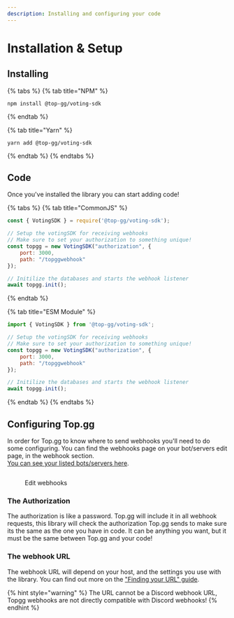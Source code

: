```yaml
---
description: Installing and configuring your code
---
```


# Installation & Setup

## Installing

{% tabs %}
{% tab title="NPM" %}
```shell
npm install @top-gg/voting-sdk
```
{% endtab %}

{% tab title="Yarn" %}
```shell
yarn add @top-gg/voting-sdk
```
{% endtab %}
{% endtabs %}

## Code

Once you've installed the library you can start adding code!


{% tabs %} {% tab title="CommonJS" %}
```javascript
const { VotingSDK } = require('@top-gg/voting-sdk');

// Setup the votingSDK for receiving webhooks
// Make sure to set your authorization to something unique!
const topgg = new VotingSDK("authorization", {
    port: 3000,
    path: "/topggwebhook"
});

// Initilize the databases and starts the webhook listener
await topgg.init();
```
{% endtab %}

{% tab title="ESM Module" %}
```javascript
import { VotingSDK } from '@top-gg/voting-sdk';

// Setup the votingSDK for receiving webhooks
// Make sure to set your authorization to something unique!
const topgg = new VotingSDK("authorization", {
    port: 3000,
    path: "/topggwebhook"
});

// Initilize the databases and starts the webhook listener
await topgg.init();
```
{% endtab %} {% endtabs %}

## Configuring Top.gg

In order for Top.gg to know where to send webhooks you'll need to do some configuring. You can find the webhooks page on your bot/servers edit page, in the webhook section.\
[You can see your listed bots/servers here](https://top.gg/user/me).

<figure><img src="https://i.imgur.com/4Z4FWZT.png" alt=""><figcaption><p>Edit webhooks</p></figcaption></figure>

### The Authorization

The authorization is like a password. Top.gg will include it in all webhook requests, this library will check the authorization Top.gg sends to make sure its the same as the one you have in code. It can be anything you want, but it must be the same between Top.gg and your code!

### The webhook URL

The webhook URL will depend on your host, and the settings you use with the library.
You can find out more on the ["Finding your URL" guide](guides/finding-your-url.md).

{% hint style="warning" %}
The URL cannot be a Discord webhook URL, Topgg webhooks are not directly compatible with Discord webhooks!
{% endhint %}
